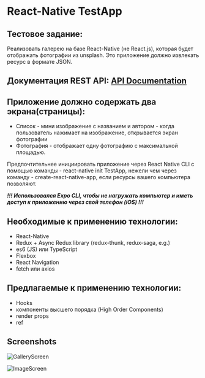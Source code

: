 # React-Native TestApp

## Тестовое задание:
Реализовать галерею на базе React-Native (не React.js), которая будет отображать фотографии из unsplash. Это приложение должно извлекать ресурс в формате JSON.

## Документация REST API: [API Documentation](https://unsplash.com/documentation)

## Приложение должно содержать два экрана(страницы):
* Список
        - мини изображение с названием и автором
        - когда пользователь нажимает на изображение, открывается экран фотографии 
* Фотография
        - отображает одну фотографию с максимальной площадью.


Предпочтительнее инициировать приложение через React Native CLI с помощью команды - react-native init TestApp, нежели чем через команду - create-react-native-app, если ресурсы вашего компьютера позволяют.

***!!! Использовался Expo CLI, чтобы не нагружать компьютер и иметь доступ к приложению через свой телефон (iOS) !!!***


## Необходимые к применению технологии:
* React-Native
* Redux + Async Redux library (redux-thunk, redux-saga, e.g.)
* es6 (JS) или TypeScript
* Flexbox
* React Navigation
* fetch или axios

## Предлагаемые к применению технологии:
* Hooks
* компоненты высшего порядка (High Order Components)
* render props
* ref

## Screenshots

![GalleryScreen](https://i.ibb.co/1sYs4gh/galleryscreen.jpg)

![ImageScreen](https://i.ibb.co/yycyL3W/imagescreen.jpg)

